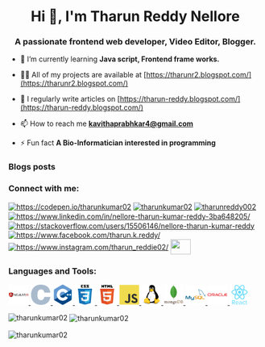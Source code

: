 <h1 align="center">Hi 👋, I'm Tharun Reddy Nellore</h1>
<h3 align="center">A passionate frontend web developer, Video Editor, Blogger.</h3>

- 🌱 I’m currently learning **Java script, Frontend frame works.**

- 👨‍💻 All of my projects are available at [https://tharunr2.blogspot.com/](https://tharunr2.blogspot.com/)

- 📝 I regularly write articles on [https://tharun-reddy.blogspot.com/](https://tharun-reddy.blogspot.com/)

- 📫 How to reach me **kavithaprabhkar4@gmail.com**

- ⚡ Fun fact **A Bio-Informatician interested in programming**

### Blogs posts
<!-- BLOG-POST-LIST:START -->
<!-- BLOG-POST-LIST:END -->

<h3 align="left">Connect with me:</h3>
<p align="left">
<a href="https://codepen.io/https://codepen.io/tharunkumar02" target="blank"><img align="center" src="https://raw.githubusercontent.com/rahuldkjain/github-profile-readme-generator/neutral-icons/src/images/icons/Social/codepen.svg" alt="https://codepen.io/tharunkumar02" height="30" width="40" /></a>
<a href="https://dev.to/tharunkumar02" target="blank"><img align="center" src="https://cdn.jsdelivr.net/npm/simple-icons@3.0.1/icons/dev-dot-to.svg" alt="tharunkumar02" height="30" width="40" /></a>
<a href="https://twitter.com/tharunreddy002" target="blank"><img align="center" src="https://raw.githubusercontent.com/rahuldkjain/github-profile-readme-generator/neutral-icons/src/images/icons/Social/twitter.svg" alt="tharunreddy002" height="30" width="40" /></a>
<a href="https://linkedin.com/in/https://www.linkedin.com/in/nellore-tharun-kumar-reddy-3ba648205/" target="blank"><img align="center" src="https://raw.githubusercontent.com/rahuldkjain/github-profile-readme-generator/neutral-icons/src/images/icons/Social/linked-in-alt.svg" alt="https://www.linkedin.com/in/nellore-tharun-kumar-reddy-3ba648205/" height="30" width="40" /></a>
<a href="https://stackoverflow.com/users/https://stackoverflow.com/users/15506146/nellore-tharun-kumar-reddy" target="blank"><img align="center" src="https://raw.githubusercontent.com/rahuldkjain/github-profile-readme-generator/neutral-icons/src/images/icons/Social/stack-overflow.svg" alt="https://stackoverflow.com/users/15506146/nellore-tharun-kumar-reddy" height="30" width="40" /></a>
<a href="https://fb.com/https://www.facebook.com/tharun.k.reddy/" target="blank"><img align="center" src="https://raw.githubusercontent.com/rahuldkjain/github-profile-readme-generator/neutral-icons/src/images/icons/Social/facebook.svg" alt="https://www.facebook.com/tharun.k.reddy/" height="30" width="40" /></a>
<a href="https://instagram.com/https://www.instagram.com/tharun_reddie02/" target="blank"><img align="center" src="https://raw.githubusercontent.com/rahuldkjain/github-profile-readme-generator/neutral-icons/src/images/icons/Social/instagram.svg" alt="https://www.instagram.com/tharun_reddie02/" height="30" width="40" /></a>
<a href="/"https://tharun-reddy.blogspot.com/feeds/posts/default" target="blank"><img align="center" src="https://raw.githubusercontent.com/rahuldkjain/github-profile-readme-generator/neutral-icons/src/images/icons/Social/rss.svg" alt=""https://tharun-reddy.blogspot.com/feeds/posts/default" height="30" width="40" /></a>
</p>

<h3 align="left">Languages and Tools:</h3>
<p align="left"> <a href="https://angular.io" target="_blank"> <img src="https://raw.githubusercontent.com/devicons/devicon/master/icons/angularjs/angularjs-original-wordmark.svg" alt="angularjs" width="40" height="40"/> </a> <a href="https://www.cprogramming.com/" target="_blank"> <img src="https://raw.githubusercontent.com/devicons/devicon/master/icons/c/c-original.svg" alt="c" width="40" height="40"/> </a> <a href="https://www.w3schools.com/cpp/" target="_blank"> <img src="https://raw.githubusercontent.com/devicons/devicon/master/icons/cplusplus/cplusplus-original.svg" alt="cplusplus" width="40" height="40"/> </a> <a href="https://www.w3schools.com/css/" target="_blank"> <img src="https://raw.githubusercontent.com/devicons/devicon/master/icons/css3/css3-original-wordmark.svg" alt="css3" width="40" height="40"/> </a> <a href="https://www.w3.org/html/" target="_blank"> <img src="https://raw.githubusercontent.com/devicons/devicon/master/icons/html5/html5-original-wordmark.svg" alt="html5" width="40" height="40"/> </a> <a href="https://developer.mozilla.org/en-US/docs/Web/JavaScript" target="_blank"> <img src="https://raw.githubusercontent.com/devicons/devicon/master/icons/javascript/javascript-original.svg" alt="javascript" width="40" height="40"/> </a> <a href="https://www.linux.org/" target="_blank"> <img src="https://raw.githubusercontent.com/devicons/devicon/master/icons/linux/linux-original.svg" alt="linux" width="40" height="40"/> </a> <a href="https://www.mongodb.com/" target="_blank"> <img src="https://raw.githubusercontent.com/devicons/devicon/master/icons/mongodb/mongodb-original-wordmark.svg" alt="mongodb" width="40" height="40"/> </a> <a href="https://www.mysql.com/" target="_blank"> <img src="https://raw.githubusercontent.com/devicons/devicon/master/icons/mysql/mysql-original-wordmark.svg" alt="mysql" width="40" height="40"/> </a> <a href="https://www.oracle.com/" target="_blank"> <img src="https://raw.githubusercontent.com/devicons/devicon/master/icons/oracle/oracle-original.svg" alt="oracle" width="40" height="40"/> </a> <a href="https://reactjs.org/" target="_blank"> <img src="https://raw.githubusercontent.com/devicons/devicon/master/icons/react/react-original-wordmark.svg" alt="react" width="40" height="40"/> </a> </p>

<p><img align="left" src="https://github-readme-stats.vercel.app/api/top-langs?username=tharunkumar02&show_icons=true&locale=en&layout=compact" alt="tharunkumar02" /></p>

<p>&nbsp;<img align="center" src="https://github-readme-stats.vercel.app/api?username=tharunkumar02&show_icons=true&locale=en" alt="tharunkumar02" /></p>

<p><img align="center" src="https://github-readme-streak-stats.herokuapp.com/?user=tharunkumar02&" alt="tharunkumar02" /></p>
